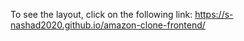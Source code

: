 To see the layout, click on the following link: 
https://s-nashad2020.github.io/amazon-clone-frontend/
